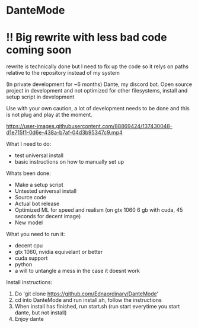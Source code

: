 # DanteMode

# ‼️ Big rewrite with less bad code coming soon
rewrite is technically done but I need to fix up the code so it relys on paths relative to the repository instead of my system 

(In private development for ~6 months) Dante, my discord bot. Open source project in development and not optimized for other filesystems, install and setup script in development

Use with your own caution, a lot of development needs to be done and this is not plug and play at the moment.



https://user-images.githubusercontent.com/88869424/137430048-d1e715f1-0d6e-438a-b7af-04d3b95347c9.mp4



What I need to do:
- test universal install
- basic instructions on how to manually set up

Whats been done:
- Make a setup script
- Untested universal install
- Source code
- Actual bot release
- Optimized ML for speed and realism (on gtx 1060 6 gb with cuda, 45 seconds for decent image)
- New model

What you need to run it:
- decent cpu
- gtx 1060, nvidia equivelant or better
- cuda support
- python
- a will to untangle a mess in the case it doesnt work

Install instructions:
1. Do 'git clone https://github.com/Ednaordinary/DanteMode'
2. cd into DanteMode and run install.sh, follow the instructions
3. When install has finished, run start.sh (run start everytime you start dante, but not install)
4. Enjoy dante
